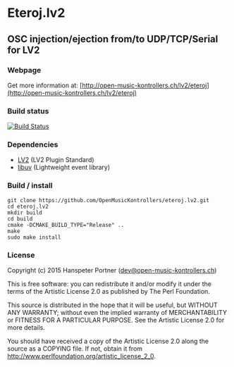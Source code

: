 # Eteroj.lv2

## OSC injection/ejection from/to UDP/TCP/Serial for LV2

### Webpage 

Get more information at: [http://open-music-kontrollers.ch/lv2/eteroj](http://open-music-kontrollers.ch/lv2/eteroj)

### Build status

[![Build Status](https://travis-ci.org/OpenMusicKontrollers/eteroj.lv2.svg)](https://travis-ci.org/OpenMusicKontrollers/eteroj.lv2)

### Dependencies

* [LV2](http://lv2plug.in) (LV2 Plugin Standard)
* [libuv](http://docs.libuv.org/) (Lightweight event library)

### Build / install

	git clone https://github.com/OpenMusicKontrollers/eteroj.lv2.git
	cd eteroj.lv2
	mkdir build
	cd build
	cmake -DCMAKE_BUILD_TYPE="Release" ..
	make
	sudo make install

### License

Copyright (c) 2015 Hanspeter Portner (dev@open-music-kontrollers.ch)

This is free software: you can redistribute it and/or modify
it under the terms of the Artistic License 2.0 as published by
The Perl Foundation.

This source is distributed in the hope that it will be useful,
but WITHOUT ANY WARRANTY; without even the implied warranty of
MERCHANTABILITY or FITNESS FOR A PARTICULAR PURPOSE. See the
Artistic License 2.0 for more details.

You should have received a copy of the Artistic License 2.0
along the source as a COPYING file. If not, obtain it from
<http://www.perlfoundation.org/artistic_license_2_0>.
